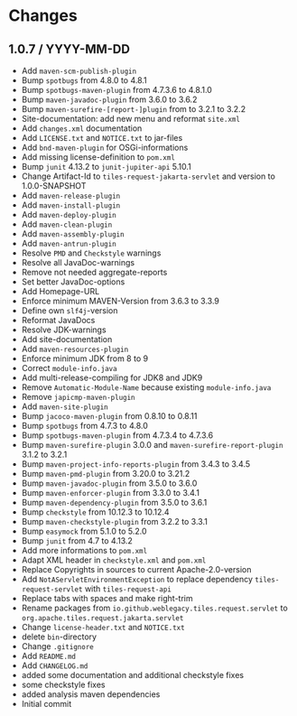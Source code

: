 # Changes

## 1.0.7 / YYYY-MM-DD

* Add `maven-scm-publish-plugin`
* Bump `spotbugs` from 4.8.0 to 4.8.1
* Bump `spotbugs-maven-plugin` from 4.7.3.6 to 4.8.1.0
* Bump `maven-javadoc-plugin` from 3.6.0 to 3.6.2
* Bump `maven-surefire-[report-]plugin` from to 3.2.1 to 3.2.2
* Site-documentation: add new menu and reformat `site.xml`
* Add `changes.xml` documentation
* Add `LICENSE.txt` and `NOTICE.txt` to jar-files
* Add `bnd-maven-plugin` for OSGi-informations
* Add missing license-definition to `pom.xml`
* Bump `junit` 4.13.2 to `junit-jupiter-api` 5.10.1
* Change Artifact-Id to `tiles-request-jakarta-servlet` and version to 1.0.0-SNAPSHOT
* Add `maven-release-plugin`
* Add `maven-install-plugin`
* Add `maven-deploy-plugin`
* Add `maven-clean-plugin`
* Add `maven-assembly-plugin`
* Add `maven-antrun-plugin`
* Resolve `PMD` and `Checkstyle` warnings
* Resolve all JavaDoc-warnings
* Remove not needed aggregate-reports
* Set better JavaDoc-options
* Add Homepage-URL
* Enforce minimum MAVEN-Version from 3.6.3 to 3.3.9
* Define own `slf4j`-version
* Reformat JavaDocs
* Resolve JDK-warnings
* Add site-documentation
* Add `maven-resources-plugin`
* Enforce minimum JDK from 8 to 9
* Correct `module-info.java`
* Add multi-release-compiling for JDK8 and JDK9
* Remove `Automatic-Module-Name` because existing `module-info.java`
* Remove `japicmp-maven-plugin`
* Add `maven-site-plugin`
* Bump `jacoco-maven-plugin` from 0.8.10 to 0.8.11
* Bump `spotbugs` from 4.7.3 to 4.8.0
* Bump `spotbugs-maven-plugin` from 4.7.3.4 to 4.7.3.6
* Bump `maven-surefire-plugin` 3.0.0 and `maven-surefire-report-plugin` 3.1.2 to 3.2.1
* Bump `maven-project-info-reports-plugin` from 3.4.3 to 3.4.5
* Bump `maven-pmd-plugin` from 3.20.0 to 3.21.2
* Bump `maven-javadoc-plugin` from 3.5.0 to 3.6.0
* Bump `maven-enforcer-plugin` from 3.3.0 to 3.4.1
* Bump `maven-dependency-plugin` from 3.5.0 to 3.6.1
* Bump `checkstyle` from 10.12.3 to 10.12.4
* Bump `maven-checkstyle-plugin` from 3.2.2 to 3.3.1
* Bump `easymock` from 5.1.0 to 5.2.0
* Bump `junit` from 4.7 to 4.13.2
* Add more informations to `pom.xml`
* Adapt XML header in `checkstyle.xml` and `pom.xml`
* Replace Copyrights in sources to current Apache-2.0-version
* Add `NotAServletEnvironmentException` to replace dependency `tiles-request-servlet` with `tiles-request-api`
* Replace tabs with spaces and make right-trim
* Rename packages from `io.github.weblegacy.tiles.request.servlet` to `org.apache.tiles.request.jakarta.servlet`
* Change `license-header.txt` and `NOTICE.txt`
* delete `bin`-directory
* Change `.gitignore`
* Add `README.md`
* Add `CHANGELOG.md`
* added some documentation and additional checkstyle fixes
* some checkstyle fixes
* added analysis maven dependencies
* Initial commit